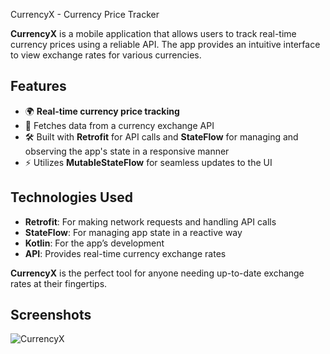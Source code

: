  CurrencyX - Currency Price Tracker

**CurrencyX** is a mobile application that allows users to track real-time currency prices using a reliable API. The app provides an intuitive interface to view exchange rates for various currencies.

## Features
- 🌍 **Real-time currency price tracking**
- 🔄 Fetches data from a currency exchange API
- 🛠️ Built with **Retrofit** for API calls and **StateFlow** for managing and observing the app's state in a responsive manner
- ⚡ Utilizes **MutableStateFlow** for seamless updates to the UI

## Technologies Used
- **Retrofit**: For making network requests and handling API calls
- **StateFlow**: For managing app state in a reactive way
- **Kotlin**: For the app’s development
- **API**: Provides real-time currency exchange rates

**CurrencyX** is the perfect tool for anyone needing up-to-date exchange rates at their fingertips.

## Screenshots
![CurrencyX](https://github.com/user-attachments/assets/c4622dea-a7af-481b-aa70-eed2e132efc5)

